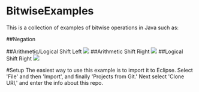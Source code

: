 # BitwiseExamples
This is a collection of examples of bitwise operations in Java 
such as:

##Negation

##Arithmetic/Logical Shift Left
![](https://upload.wikimedia.org/wikipedia/commons/thumb/5/5c/Rotate_left_logically.svg/210px-Rotate_left_logically.svg.png)
##Arithmetic Shift Right
![](https://upload.wikimedia.org/wikipedia/commons/thumb/3/37/Rotate_right_arithmetically.svg/175px-Rotate_right_arithmetically.svg.png)
##Logical Shift Right
![](https://upload.wikimedia.org/wikipedia/commons/thumb/6/64/Rotate_right_logically.svg/210px-Rotate_right_logically.svg.png)

#Setup
The easiest way to use this example is to import it
to Eclipse. Select 'File' and then 'Import', and finally 'Projects from Git.'
Next select 'Clone URI,' and enter the info about this repo.
